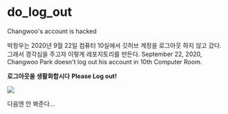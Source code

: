 # do_log_out
Changwoo's account is hacked 

박창우는 2020년 9월 22일 컴퓨터 10실에서 깃허브 계정을 로그아웃 하지 않고 갔다. 그래서 경각심을 주고자 이렇게 레포지토리를 만든다.
September 22, 2020, Changwoo Park doesn't log out his account in 10th Computer Room.

**로그아웃을 생활화합시다**
**Please Log out!**

![](https://golden-goblin.com/content-thief/wp-content/uploads/sites/5/kboard_attached/1/202007/5f15563f5ef8f4299349.jpg)

다음엔 안 봐준다...
